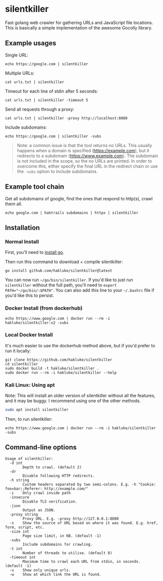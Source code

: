 # silentkiller

Fast golang web crawler for gathering URLs and JavaScript file locations. This is basically a simple implementation of the awesome Gocolly library.

## Example usages

Single URL:

```
echo https://google.com | silentkiller
```

Multiple URLs:

```
cat urls.txt | silentkiller
```

Timeout for each line of stdin after 5 seconds:

```
cat urls.txt | silentkiller -timeout 5
```

Send all requests through a proxy:

```
cat urls.txt | silentkiller -proxy http://localhost:8080
```

Include subdomains:

```
echo https://google.com | silentkiller -subs
```

> Note: a common issue is that the tool returns no URLs. This usually happens when a domain is specified (https://example.com), but it redirects to a subdomain (https://www.example.com). The subdomain is not included in the scope, so the no URLs are printed. In order to overcome this, either specify the final URL in the redirect chain or use the `-subs` option to include subdomains.

## Example tool chain

Get all subdomains of google, find the ones that respond to http(s), crawl them all.

```
echo google.com | haktrails subdomains | httpx | silentkiller
```

## Installation

### Normal Install

First, you'll need to [install go](https://golang.org/doc/install).

Then run this command to download + compile silentkiller:
```
go install github.com/hakluke/silentkiller@latest
```

You can now run `~/go/bin/silentkiller`. If you'd like to just run `silentkiller` without the full path, you'll need to `export PATH="~/go/bin/:$PATH"`. You can also add this line to your `~/.bashrc` file if you'd like this to persist.

### Docker Install (from dockerhub)

```
echo https://www.google.com | docker run --rm -i hakluke/silentkiller:v2 -subs
```

### Local Docker Install

It's much easier to use the dockerhub method above, but if you'd prefer to run it locally:

```
git clone https://github.com/hakluke/silentkiller
cd silentkiller
sudo docker build -t hakluke/silentkiller .
sudo docker run --rm -i hakluke/silentkiller --help
```
### Kali Linux: Using apt

Note: This will install an older version of silentkiller without all the features, and it may be buggy. I recommend using one of the other methods.

```sh
sudo apt install silentkiller
```

Then, to run silentkiller:

```
echo https://www.google.com | docker run --rm -i hakluke/silentkiller -subs
```

## Command-line options
```
Usage of silentkiller:
  -d int
    	Depth to crawl. (default 2)
  -dr
    	Disable following HTTP redirects.
  -h string
    	Custom headers separated by two semi-colons. E.g. -h "Cookie: foo=bar;;Referer: http://example.com/"
  -i	Only crawl inside path
  -insecure
    	Disable TLS verification.
  -json
    	Output as JSON.
  -proxy string
    	Proxy URL. E.g. -proxy http://127.0.0.1:8080
  -s	Show the source of URL based on where it was found. E.g. href, form, script, etc.
  -size int
    	Page size limit, in KB. (default -1)
  -subs
    	Include subdomains for crawling.
  -t int
    	Number of threads to utilise. (default 8)
  -timeout int
    	Maximum time to crawl each URL from stdin, in seconds. (default -1)
  -u	Show only unique urls.
  -w	Show at which link the URL is found.
```
